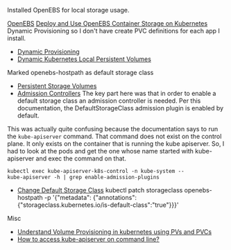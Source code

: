 Installed OpenEBS for local storage usage.

[OpenEBS](https://openebs.io/docs/user-guides/localpv-hostpath#create-a-persistentvolumeclaim)
[Deploy and Use OpenEBS Container Storage on Kubernetes](https://computingforgeeks.com/deploy-and-use-openebs-container-storage-on-kubernetes/)
Dynamic Provisioning so I don't have create PVC definitions for each app I install.

* [Dynamic Provisioning](https://kubernetes.io/docs/concepts/storage/dynamic-provisioning/)
* [Dynamic Kubernetes Local Persistent Volumes](https://github.com/openebs/dynamic-localpv-provisioner)

Marked openebs-hostpath as default storage class
* [Persistent Storage Volumes](https://kubernetes.io/docs/concepts/storage/persistent-volumes/)
* [Admission Controllers](https://kubernetes.io/docs/reference/access-authn-authz/admission-controllers/)
The key part here was that in order to enable a default storage class an admission controller is needed. Per this documentation, the DefaultStorageClass admission plugin is enabled by default.

This was actually quite confusing because the documentation says to run the <code>kube-apiserver</code> command. That command does not exist on the control plane. It only exists on the container that is running the kube apiserver. So, I had to look at the pods and get the one whose name started with kube-apiserver and exec the command on that.

<code>kubectl exec kube-apiserver-k8s-control -n kube-system -- kube-apiserver -h | grep enable-admission-plugins</code>


* [Change Default Storage Class](https://kubernetes.io/docs/tasks/administer-cluster/change-default-storage-class/)
kubectl patch storageclass openebs-hostpath -p '{"metadata": {"annotations":{"storageclass.kubernetes.io/is-default-class":"true"}}}'

Misc
* [Understand Volume Provisioning in kubernetes using PVs and PVCs](https://medium.com/@dunefro/part-1-4-container-attached-storage-with-openebs-understand-volume-provisioning-in-kubernetes-e7d7497dfe7f)
* [How to access kube-apiserver on command line?](https://stackoverflow.com/questions/56542351/how-to-access-kube-apiserver-on-command-line)
